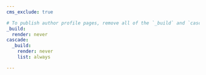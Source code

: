```yaml
---
cms_exclude: true

# To publish author profile pages, remove all of the `_build` and `cascade` settings below.
_build:
  render: never
cascade:
  _build:
    render: never
    list: always

---
```

